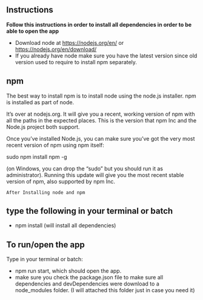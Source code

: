 Instructions
---
**Follow this instructions in order to install all dependencies in order
to be able to open the app**

- Download node at https://nodejs.org/en/ or https://nodejs.org/en/download/
- If you already have node make sure you have the latest version since old version used to require to install npm separately.

npm
---

The best way to install npm is to install node using the node.js installer. npm is installed as part of node.

It’s over at nodejs.org. It will give you a recent, working version of npm with all the paths in the expected places. This is the version that npm Inc and the Node.js project both support.

Once you’ve installed Node.js, you can make sure you’ve got the very most recent version of npm using npm itself:

sudo npm install npm -g

(on Windows, you can drop the “sudo” but you should run it as administrator). Running this update will give you the most recent stable version of npm, also supported by npm Inc.

```
After Installing node and npm
```
**type the following in your terminal or batch**
---
- npm install (will install all dependencies)

**To run/open the app**
---
Type in your terminal or batch:

- npm run start, which should open the app.
- make sure you check the package.json file to make sure all dependencies and devDependencies were download to a node_modules folder. (I will attached this folder just in case you need it)
